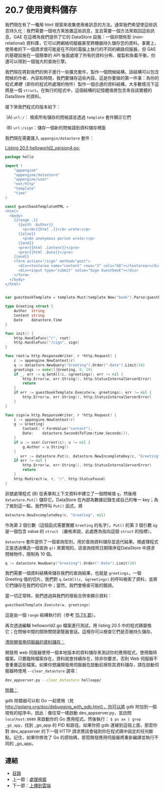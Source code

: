 # 20.7 使用資料儲存

我們現在有了一種用 html 視窗來收集使用者訊息的方法。通常我們希望使這些訊息持久化：我們需要一個地方來放置這些訊息，並且需要一個方法來取回這些訊息。GAE 在這裡為我們提供了它的 DataStore 設施：一個非關係型 (non-relational) 資料庫，它可以跨網絡伺服器甚至跨機器持久儲存您的資料。事實上，使用者的下一個請求很可能是在不同的電腦上執行的不同的網路伺服器，但 GAE 的基礎設施在一個簡單的 API 後面處理了所有的資料分佈、複製和負載平衡，你還可以得到一個強大的查詢引擎。

我們現在將對我們的例子進行一些擴充套件，製作一個問候結構，該結構可以包含問候的作者、內容和時間，我們要儲存這些內容。這是你要做的第一件事：為你的程式*實體*（即你的程式所處理的物件）製作一個合適的資料結構，大多數情況下這將是一個 `struct`。在執行的程式中，這個結構的記憶體值將包含來自該實體的 DataStore 的資料。

接下來我們程式的版本如下：

​		(A) `url:/`： 檢索所有儲存的問候語並透過 `template` 套件顯示它們

​		(B) `url:/sign`：儲存一個新的問候語到資料儲存裡面

我們現在需要匯入 `appengin/datastore` 套件：

<u>[Listing 20.5 helloworld2_version4.go:](examples\chapter_20\helloapp\hello\helloworld2_version4.go)</u>

```go
package hello

import (
	"appengine"
	"appengine/datastore"
	"appengine/user"
	"net/http"
	"template"
	"time"
)

const guestbookTemplateHTML = `
<html>
  <body>
    {{range .}}
      {{with .Author}}
        <p><b>{{html .}}</b> wrote:</p>
      {{else}}
        <p>An anonymous person wrote:</p>
      {{end}}
      <pre>{{html .Content}}</pre>
      <pre>{{html .Date}}</pre>
    {{end}}
    <form action="/sign" method="post">
      <div><textarea name="content" rows="3" cols="60"></textarea></div>
      <div><input type="submit" value="Sign Guestbook"></div>
    </form>
  </body>
</html>
`

var guestbookTemplate = template.Must(template.New("book").Parse(guestbookTemplateHTML))

type Greeting struct {
	Author  string
	Content string
	Date    datastore.Time
}

func init() {
	http.HandleFunc("/", root)
	http.HandleFunc("/sign", sign)
}

func root(w http.ResponseWriter, r *http.Request) {
	c := appengine.NewContext(r)
	q := datastore.NewQuery("Greeting").Order("-Date").Limit(10)
	greetings := make([]Greeting, 0, 10)
	if _, err := q.GetAll(c, &greetings); err != nil {
		http.Error(w, err.String(), http.StatusInternalServerError)
		return
	}
	if err := guestbookTemplate.Execute(w, greetings); err != nil {
		http.Error(w, err.String(), http.StatusInternalServerError)
	}
}

func sign(w http.ResponseWriter, r *http.Request) {
	c := appengine.NewContext(r)
	g := Greeting{
		Content: r.FormValue("content"),
		Date:    datastore.SecondsToTime(time.Seconds()),
	}
	if u := user.Current(c); u != nil {
		g.Author = u.String()
	}
	_, err := datastore.Put(c, datastore.NewIncompleteKey(c, "Greeting", nil), &g)
	if err != nil {
		http.Error(w, err.String(), http.StatusInternalServerError)
		return
	}
	http.Redirect(w, r, "/", http.StatusFound)
}
```

訊號處理程式 (B) 從表單和上下文資料中建立了一個問候值 `g`，然後用 `datastore.Put()` 儲存它。DataStore 在內部為數據記錄生成自己的唯一 key；為了做到這一點，我們呼叫 `Put()` 函式，將

```go
datastore.NewIncompleteKey(c, "Greeting", nil)
```

作為第 2 個引數（這個函式需要實體 `Greeting` 的名字）。`Put()`  的第 3 個引數 `&g` 是一個包含 value 的 `struct` （嚴格來說，此處應為指向這個 `struct` 的指標）。

`datastore` 套件提供了一個查詢型別，用於查詢資料儲存並迭代結果。根處理程式正是透過構造一個查詢 `q()` 來實現的，該查詢按照日期降序從DataStore 中請求問候物件，限制為 10 個。

```go
q := datastore.NewQuery("Greeting").Order("-Date").Limit(10)
```

我們需要一個資料結構來儲存我們的查詢結果，也就是 `greetings`，一個 Greeting 值的切片。我們對 `q.GetAll(c, &greetings)` 的呼叫檢索了資料，並將它們儲存在我們的切片中；當然，我們會檢查可能的錯誤。

當一切正常時，我們透過與我們的樣板合併來顯示資料：

```go
guestbookTemplate.Execute(w, greetings)
```

這是由一個 `range` 結構執行的（參考 [15.7.6 節](15.7.md)）。

再次透過編輯 helloworld2.go 檔案進行測試，用 listing 20.5 中的程式碼替換它；在問候中間的間隙關閉瀏覽器會話，這樣你可以檢查它們是否被持久儲存。

<u>清除開發用伺服器的資料儲存：</u>

開發用 web 伺服器使用一個本地版本的資料儲存來測試你的應用程式，使用臨時檔案。只要臨時檔案存在，資料就會持續存在，除非你要求，否則 Web 伺服器不會重置這些檔案。如果你想讓開發用伺服器在啟動前擦除其資料儲存，請在啟動伺服器時使用 `--clear_datastore` 選項：

```bash
dev_appserver.py --clear_datastore helloapp/
```

<u>除錯：</u>

gdb 除錯器可以和 Go 一起使用（見 http://golang.org/doc/debugging_with_gdb.html），你可以將 gdb 附加到一個現有的程序中。因此：像往常一樣啟動 dev_appserver.py，並訪問 `localhost:8080` 來啟動你的 Go 應用程式。然後執行： `$ ps ax | grep _go_app`，找到 \_go\_app 的 PID 和路徑。如果你把 gdb 連線到這個上面，那麼你對 dev_appserver 的下一個 HTTP 請求應該會碰到你在程式碼中設定的任何斷點。記住，如果你修改了 Go 的原始碼，那麼開發應用伺服器將重新編譯並執行不同的 \_go\_app。

## 連結

- [目錄](directory.md)
- 上一節：[處理視窗](20.6.md)
- 下一節：[上傳到雲端](20.8.md)

